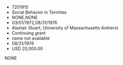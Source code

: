 * 7201915
* Social Behavior in Termites
* NONE,NONE
* 03/01/1972,08/31/1976
* Alastair Stuart, University of Massachusetts Amherst
* Continuing grant
* name not available
* 08/31/1976
* USD 20,000.00

NONE